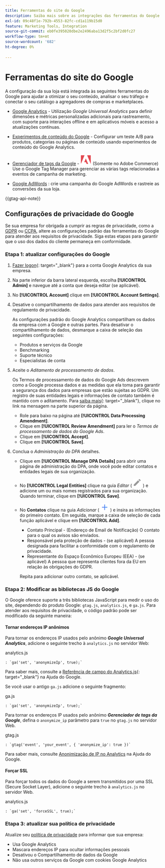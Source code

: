 ```yaml
---
title: Ferramentas do site do Google
description: Saiba mais sobre as integrações das ferramentas do Google que você pode usar para otimizar seu conteúdo, analisar seu tráfego e conectar seu catálogo a agregadores de compras e marketplaces.
exl-id: 09c48f1e-792b-4553-82fc-cd1a119b15d0
feature: Marketing Tools, Integration
source-git-commit: eb0fe395020dbe2e2496aba13d2f5c2bf2d0fc27
workflow-type: tm+mt
source-wordcount: '682'
ht-degree: 0%

---
```


# Ferramentas do site do Google

A configuração da sua loja está integrada às seguintes ferramentas do Google para ajudar a otimizar o seu conteúdo, analisar o seu tráfego e conectar o seu catálogo a agregadores de compras e marketplaces.

- [Google Analytics](google-analytics.md) - Utilização _Google Universal Analytics_ para definir dimensões e métricas personalizadas adicionais para rastreamento, com suporte para interações offline e em aplicativos móveis e acesso a atualizações contínuas.

- [Experimentos de conteúdo do Google](google-content-experiments.md) - Configurar um teste A/B para produtos, categorias ou páginas de conteúdo usando experimentos de conteúdo do Google Analytics.

- [Gerenciador de tags da Google](google-tag-manager.md) - ![Adobe Commerce](../assets/adobe-logo.svg) (Somente no Adobe Commerce) Use o Google Tag Manager para gerenciar as várias tags relacionadas a eventos de campanha de marketing.

- [Google AdWords](google-adwords.md) : crie uma campanha do Google AdWords e rastreie as conversões da sua loja.

{{gtag-api-note}}

## Configurações de privacidade do Google

Se sua empresa for obrigada a cumprir as regras de privacidade, como a [GDPR](../getting-started/compliance-gdpr.md) ou [CCPA](../getting-started/compliance-ccpa.md), altere as configurações padrão das ferramentas do Google para atender aos requisitos de privacidade. Siga estas etapas para garantir que o uso dos dados do cliente permaneça em conformidade.

### Etapa 1: atualizar configurações do Google

1. [Fazer logon][1]{: target=&quot;_blank&quot;} para a conta Google Analytics da sua empresa.

1. Na parte inferior da barra lateral esquerda, escolha **[!UICONTROL Admin]** e navegue até a conta que deseja editar (se aplicável).

1. No **[!UICONTROL Account]** clique em **[!UICONTROL Account Settings]**.

1. Desative o compartilhamento de dados para atender aos requisitos de regulamento de privacidade.

   As configurações padrão do Google Analytics compartilham os dados da empresa com a Google e outras partes. Para desativar o compartilhamento de dados, desmarque a caixa de seleção das seguintes configurações:

   - Produtos e serviços da Google
   - Benchmarking
   - Suporte técnico
   - Especialistas de conta

1. Aceite o _Aditamento de processamento de dados_.

   Os Termos de processamento de dados do Google Ads descrevem como a Google processa dados e as medidas que ela toma para garantir a segurança dos dados para empresas que estão sujeitas ao GDPR. Um registro de suas entidades legais e informações de contato também é mantido com o aditamento. Para [saiba mais][2]{: target=&quot;_blank&quot;}, clique no link na mensagem na parte superior da página.

   - Role para baixo na página até **[!UICONTROL Data Processing Amendment]**.
   - Clique em **[!UICONTROL Review Amendment]** para ler o _Termos de processamento de dados do Google Ads_.
   - Clique em **[!UICONTROL Accept]**.
   - Clique em **[!UICONTROL Save]**.

1. Conclua o _Administração do DPA_ detalhes.

   - Clique em **[!UICONTROL Manage DPA Details]** para abrir uma página de administração do DPA, onde você pode editar contatos e entidades legais de sua organização.

   - No **[!UICONTROL Legal Entities]** clique na guia _Editar_ ( ![Ícone de edição do Google](./assets/google-icon-edit.png) ) e adicione um ou mais nomes registrados para sua organização. Quando terminar, clique em **[!UICONTROL Save]**.

   - No **Contatos** clique na guia _Adicionar_ ( ![Ícone de adição do Google](./assets/google-icon-add.png) ) e insira as informações do primeiro contato. Em seguida, marque a caixa de seleção de cada função aplicável e clique em **[!UICONTROL Add]**.

      - Contato Principal - (Endereço de Email de Notificação) O contato para o qual os avisos são enviados.
      - Responsável pela proteção de dados - (se aplicável) A pessoa designada para facilitar a conformidade com o regulamento de privacidade.
      - Representante do Espaço Econômico Europeu (EEA) - (se aplicável) A pessoa que representa clientes fora da EU em relação às obrigações do GDPR.

     Repita para adicionar outro contato, se aplicável.

### Etapa 2: Modificar as bibliotecas JS do Google

O Google oferece suporte a três bibliotecas JavaScript para medir o uso do site, dependendo do produto Google: `gtag.js`, `analytics.js`, e `ga.js`. Para atender aos requisitos de privacidade, o código padrão pode ser modificado da seguinte maneira:

#### Tornar endereços IP anônimos

Para tornar os endereços IP usados pelo anônimo **_Google Universal Analytics_**, adicione o seguinte trecho à `analytics.js` no servidor Web:

analytics.js

```
: `ga('set', 'anonymizeIp', true);`
```

Para saber mais, consulte a [Referência de campo do Analytics.js][3]{: target=&quot;_blank&quot;} na Ajuda do Google.

Se você usar o antigo `ga.js` adicione o seguinte fragmento:

ga.js

```
: `ga('set', 'anonymizeIp', true);`
```

Para tornar os endereços IP usados pelo anônimo **_Gerenciador de tags da Google_**, defina o `anonymize_ip` parâmetro para `true` no `gtag.js` no servidor Web.

gtag.js

```
: `gtag('event', 'your_event', { 'anonymize_ip': true })`
```

Para saber mais, consulte [Anonimização de IP no Analytics][4] na Ajuda do Google.

#### Forçar SSL

Para forçar todos os dados do Google a serem transmitidos por uma SSL (Secure Socket Layer), adicione o seguinte trecho à `analytics.js` no servidor Web.

analytics.js

```
: `ga('set', 'forceSSL', true);`
```

### Etapa 3: atualizar sua política de privacidade

Atualize seu [política de privacidade](../getting-started/privacy-policy.md) para informar que sua empresa:

- Usa Google Analytics
- Mascara endereços IP para ocultar informações pessoais
- Desativou o Compartilhamento de dados da Google
- Não usa outros serviços da Google com cookies Google Analytics

[1]: https://www.google.com/analytics/
[2]: https://support.google.com/analytics/answer/3379636
[3]: https://developers.google.com/analytics/devguides/collection/analyticsjs/field-reference
[4]: https://support.google.com/analytics/answer/2763052
